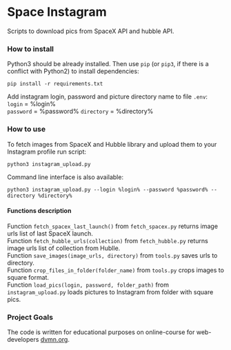 # Space Instagram

Scripts to download pics from SpaceX API and hubble API.

### How to install

Python3 should be already installed. 
Then use `pip` (or `pip3`, if there is a conflict with Python2) to install dependencies:
```
pip install -r requirements.txt
```

Add instagram login, password and picture directory name to file `.env`: <br>
`login` = %login% <br>
`password` = %password%
`directory` = %directory%

### How to use

To fetch images from SpaceX and Hubble library and upload them to your Instagram profile run script:
```
python3 instagram_upload.py
```
Command line interface is also available:
```
python3 instagram_upload.py --login %login% --password %password% --directory %directory%
```
#### Functions description
Function `fetch_spacex_last_launch()` from `fetch_spacex.py` returns image urls list of last SpaceX launch.<br>
Function `fetch_hubble_urls(collection)` from `fetch_hubble.py` returns image urls list of collection from Hublle.<br>
Function `save_images(image_urls, directory)` from `tools.py` saves urls to directory.<br>
Function `crop_files_in_folder(folder_name)` from `tools.py` crops images to square format.<br>
Function `load_pics(login, password, folder_path)` from `instagram_upload.py` loads pictures to Instagram from folder with square pics.

### Project Goals

The code is written for educational purposes on online-course for web-developers [dvmn.org](https://dvmn.org/).
